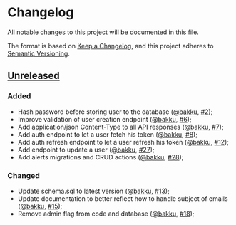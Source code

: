 # Changelog
All notable changes to this project will be documented in this file.

The format is based on [Keep a Changelog](https://keepachangelog.com/en/1.0.0/),
and this project adheres to [Semantic Versioning](https://semver.org/spec/v2.0.0.html).

## [Unreleased]
### Added
- Hash password before storing user to the database ([@bakku](https://github.com/bakku), [#2](https://github.com/bakku/easyalert/pull/2));
- Improve validation of user creation endpoint ([@bakku](https://github.com/bakku), [#6](https://github.com/bakku/easyalert/pull/6));
- Add application/json Content-Type to all API responses ([@bakku](https://github.com/bakku), [#7](https://github.com/bakku/easyalert/pull/7));
- Add auth endpoint to let a user fetch his token ([@bakku](https://github.com/bakku), [#8](https://github.com/bakku/easyalert/pull/8));
- Add auth refresh endpoint to let a user refresh his token ([@bakku](https://github.com/bakku), [#12](https://github.com/bakku/easyalert/pull/12));
- Add endpoint to update a user ([@bakku](https://github.com/bakku), [#27](https://github.com/bakku/easyalert/pull/27));
- Add alerts migrations and CRUD actions ([@bakku](https://github.com/bakku), [#28](https://github.com/bakku/easyalert/pull/28));

### Changed
- Update schema.sql to latest version ([@bakku](https://github.com/bakku), [#13](https://github.com/bakku/easyalert/pull/13));
- Update documentation to better reflect how to handle subject of emails ([@bakku](https://github.com/bakku), [#15](https://github.com/bakku/easyalert/pull/15));
- Remove admin flag from code and database ([@bakku](https://github.com/bakku), [#18](https://github.com/bakku/easyalert/pull/18));

[Unreleased]: https://github.com/bakku/easyalert/compare/b6283ea...HEAD
